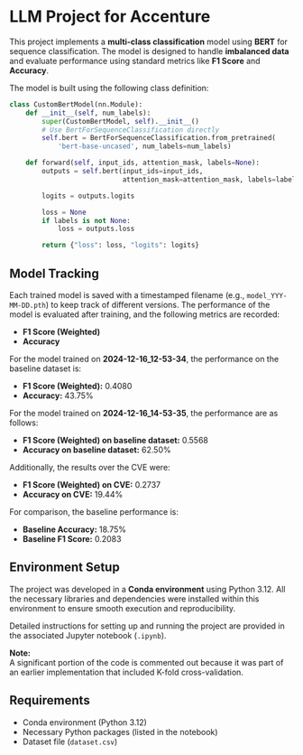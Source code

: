 # LLM Project for Accenture

This project implements a **multi-class classification** model using **BERT** for sequence classification. The model is designed to handle **imbalanced data** and evaluate performance using standard metrics like **F1 Score** and **Accuracy**.

The model is built using the following class definition:

```python
class CustomBertModel(nn.Module):
    def __init__(self, num_labels):
        super(CustomBertModel, self).__init__()
        # Use BertForSequenceClassification directly
        self.bert = BertForSequenceClassification.from_pretrained(
            'bert-base-uncased', num_labels=num_labels)

    def forward(self, input_ids, attention_mask, labels=None):
        outputs = self.bert(input_ids=input_ids,
                            attention_mask=attention_mask, labels=labels)

        logits = outputs.logits

        loss = None
        if labels is not None:
            loss = outputs.loss

        return {"loss": loss, "logits": logits}
```

## Model Tracking

Each trained model is saved with a timestamped filename (e.g., `model_YYY-MM-DD.pth`) to keep track of different versions. The performance of the model is evaluated after training, and the following metrics are recorded:

- **F1 Score (Weighted)**
- **Accuracy**

For the model trained on **2024-12-16_12-53-34**, the performance on the baseline dataset is:

- **F1 Score (Weighted):** 0.4080
- **Accuracy:** 43.75%

For the model trained on **2024-12-16_14-53-35**, the performance are as follows:

- **F1 Score (Weighted) on baseline dataset:** 0.5568
- **Accuracy on baseline dataset:** 62.50%

Additionally, the results over the CVE were:

- **F1 Score (Weighted) on CVE:** 0.2737
- **Accuracy on CVE:** 19.44%

For comparison, the baseline performance is:

- **Baseline Accuracy:** 18.75%
- **Baseline F1 Score:** 0.2083

## Environment Setup

The project was developed in a **Conda environment** using Python 3.12. All the necessary libraries and dependencies were installed within this environment to ensure smooth execution and reproducibility.

Detailed instructions for setting up and running the project are provided in the associated Jupyter notebook (`.ipynb`).

**Note:**  
A significant portion of the code is commented out because it was part of an earlier implementation that included K-fold cross-validation.

## Requirements

- Conda environment (Python 3.12)
- Necessary Python packages (listed in the notebook)
- Dataset file (`dataset.csv`)
